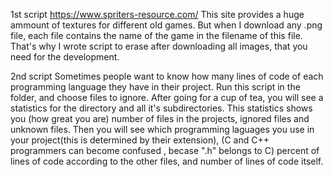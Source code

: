 
1st script
https://www.spriters-resource.com/
This site provides a huge ammount of textures for different old games. But when I download any .png file, each file 
contains the name of the game in the filename of this file. That's why I wrote script to erase after downloading all images,
that you need for the development.



2nd script
Sometimes people want to know how many lines of code of each programming language they have in their project.
Run this script in the folder, and choose files to ignore.
After going for a cup of tea, you will see a statistics for the directory and all it's subdirectories.
This statistics shows you (how great you are) number of files in the projects, ignored files and unknown files.
Then you will see which programming laguages you use in your project(this is determined by their extension),
(C and C++ programmers can become confused , becase ".h" belongs to C)
percent of lines of code according to the other files, and number of lines of code itself.

